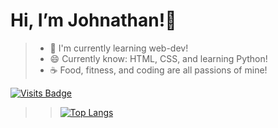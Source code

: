 # Hi, I’m Johnathan!👋
> - 🌱 I'm currently learning web-dev!
> - 😄 Currently know: HTML, CSS, and learning Python!
> - ☕ Food, fitness, and coding are all passions of mine!

<!---
jmcroft7/jmcroft7 is a ✨ special ✨ repository because its `README.md` (this file) appears on your GitHub profile.
You can click the Preview link to take a look at your changes.
--->
[![Visits Badge](https://badges.pufler.dev/visits/jmcroft7)](https://badges.pufler.dev)

> > [![Top Langs](https://github-readme-stats.vercel.app/api/top-langs/?username=jmcroft7&layout=compact&text_color=daf7dc&bg_color=151515)](https://github.com/jmcroft7)
